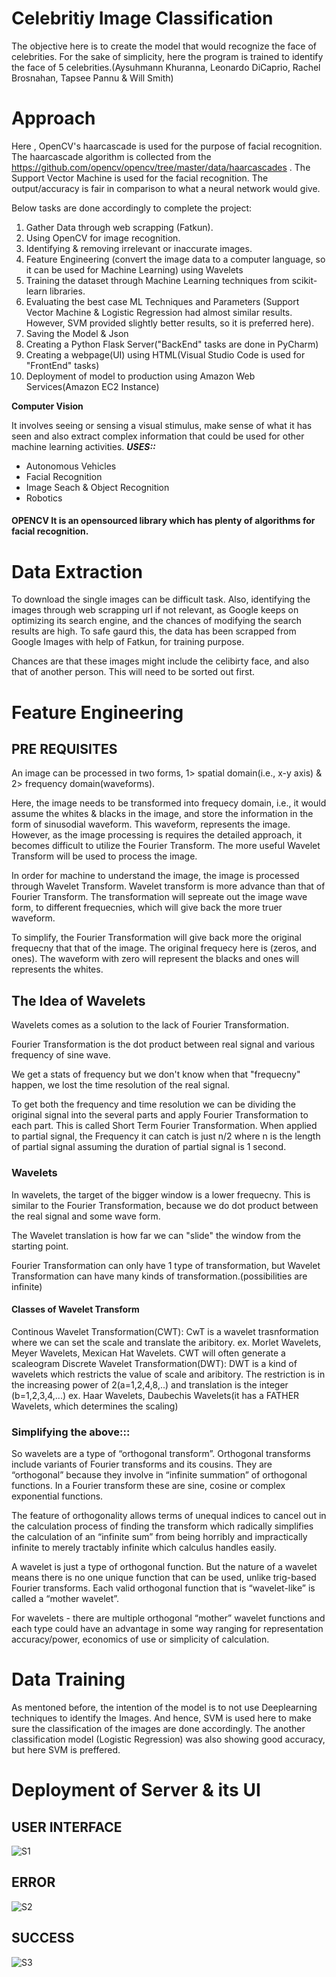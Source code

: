 # Celebritiy Image Classification

The objective here is to create the model that would recognize the face of celebrities. For the sake of simplicity, here the program is trained to identify the face of 5 celebrities.(Aysuhmann Khuranna, Leonardo DiCaprio, Rachel Brosnahan, Tapsee Pannu & Will Smith)

# Approach

Here , OpenCV's haarcascade is used for the purpose of facial recognition. The haarcascade algorithm is collected from the https://github.com/opencv/opencv/tree/master/data/haarcascades .
The Support Vector Machine is used for the facial recognition. The output/accuracy is fair in comparison to what a neural network would give.

Below tasks are done accordingly to complete the project:

1. Gather Data through web scrapping (Fatkun).
2. Using OpenCV for image recognition.
3. Identifying & removing irrelevant or inaccurate images.
4. Feature Engineering (convert the image data to a computer language, so it can be used for Machine Learning) using Wavelets
5. Training the dataset through Machine Learning techniques from scikit-learn libraries.
6. Evaluating the best case ML Techniques and Parameters (Support Vector Machine & Logistic Regression had almost similar results. However, SVM provided slightly better results, so it is preferred here).
7. Saving the Model & Json
8. Creating a Python Flask Server("BackEnd" tasks are done in PyCharm)
9. Creating a webpage(UI) using HTML(Visual Studio Code is used for "FrontEnd" tasks)
10. Deployment of model to production using Amazon Web Services(Amazon EC2 Instance)

**Computer Vision**

It involves seeing or sensing a visual stimulus, make sense of what it has seen and also extract complex information that could be used for other machine learning activities.
***USES::***
- Autonomous Vehicles
- Facial Recognition
- Image Seach & Object Recognition
- Robotics 
#### OPENCV It is an opensourced library which has plenty of algorithms for facial recognition.


# Data Extraction

To download the single images can be difficult task. Also, identifying the images through web scrapping url if not relevant, as Google keeps on optimizing its search engine, and the chances of modifying the search results are high. To safe gaurd this, the data has been scrapped from Google Images with help of Fatkun, for training purpose.

Chances are that these images might include the celibirty face, and also that of another person. This will need to be sorted out first.

# Feature Engineering

## PRE REQUISITES

An image can be processed in two forms, 1> spatial domain(i.e., x-y axis) & 2> frequency domain(waveforms).

Here, the image needs to be transformed into frequecy domain, i.e., it would assume the whites & blacks in the image, and store the information in the form of sinusodial waveform. This waveform, represents the image. However, as the image processing is requires the detailed approach, it becomes difficult to utilize the Fourier Transform. The more useful Wavelet Transform will be used to process the image.

In order for machine to understand the image, the image is processed through Wavelet Transform. Wavelet transform is more advance than that of Fourier Transform. The transformation will sepreate out the image wave form, to different frequecnies, which will give back the more truer waveform.

To simplify, the Fourier Transformation will give back more the original frequecny that that of the image. The original frequecy here is (zeros, and ones). The waveform with zero will represent the blacks and ones will represents the whites.

## The Idea of Wavelets

Wavelets comes as a solution to the lack of Fourier Transformation.

Fourier Transformation is the dot product between real signal and various frequency of sine wave.

We get a stats of frequency but we don't know when that "frequecny" happen, we lost the time resolution of the real signal.

To get both the frequency and time resolution we can be dividing the original signal into the several parts and apply Fourier Transformation to each part. This is called Short Term Fourier Transformation. When applied to partial signal, the Frequency it can catch is just n/2 where n is the length of partial signal assuming the duration of partial signal is 1 second.

### Wavelets

In wavelets, the target of the bigger window is a lower frequecny. This is similar to the Fourier Transformation, because we do dot product between the real signal and some wave form.

The Wavelet translation is how far we can "slide" the window from the starting point.

Fourier Transformation can only have 1 type of transformation, but Wavelet Transformation can have many kinds of transformation.(possibilities are infinite)

#### Classes of Wavelet Transform

Continous Wavelet Transformation(CWT):
CwT is a wavelet trasnformation where we can set the scale and translate the aribitory. ex. Morlet Wavelets, Meyer Wavelets, Mexican Hat Wavelets. CWT will often generate a scaleogram
Discrete Wavelet Transformation(DWT):
DWT is a kind of wavelets which restricts the value of scale and aribitory. The restriction is in the increasing power of 2(a=1,2,4,8,..) and translation is the integer (b=1,2,3,4,...) ex. Haar Wavelets, Daubechis Wavelets(it has a FATHER Wavelets, which determines the scaling)

### Simplifying the above:::

So wavelets are a type of “orthogonal transform”. Orthogonal transforms include variants of Fourier transforms and its cousins. They are “orthogonal” because they involve in “infinite summation” of orthogonal functions. In a Fourier transform these are sine, cosine or complex exponential functions.

The feature of orthogonality allows terms of unequal indices to cancel out in the calculation process of finding the transform which radically simplifies the calculation of an “infinite sum” from being horribly and impractically infinite to merely tractably infinite which calculus handles easily.

A wavelet is just a type of orthogonal function. But the nature of a wavelet means there is no one unique function that can be used, unlike trig-based Fourier transforms. Each valid orthogonal function that is “wavelet-like” is called a “mother wavelet”.

For wavelets - there are multiple orthogonal “mother” wavelet functions and each type could have an advantage in some way ranging for representation accuracy/power, economics of use or simplicity of calculation.

# Data Training

As mentoned before, the intention of the model is to not use Deeplearning techniques to identify the Images. And hence, SVM is used here to make sure the classification of the images are done accordingly. The another classification model (Logistic Regression) was also showing good accuracy, but here SVM is preffered.

# Deployment of Server & its UI

## USER INTERFACE
![S1](https://user-images.githubusercontent.com/74737545/109414564-861f6280-79d9-11eb-9827-79f2a5f68b4a.jpg)

## ERROR
![S2](https://user-images.githubusercontent.com/74737545/109414566-8a4b8000-79d9-11eb-90cd-17ac3f21317b.jpg)

## SUCCESS
![S3](https://user-images.githubusercontent.com/74737545/109414569-8ddf0700-79d9-11eb-97fa-4439ee30e8b1.jpg)




